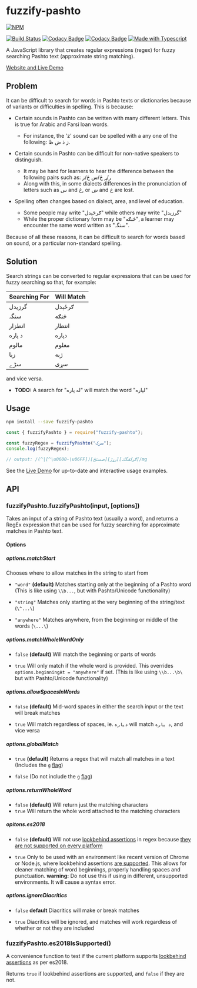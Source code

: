# fuzzify-pashto

[![NPM](https://nodei.co/npm/fuzzify-pashto.png)](https://nodei.co/npm/fuzzify-pashto/)

[![Build Status](https://travis-ci.org/openpashto/fuzzify-pashto.svg?branch=master)](https://travis-ci.org/openpashto/fuzzify-pashto)
[![Codacy Badge](https://api.codacy.com/project/badge/Grade/e8ff024189134686af29bc707798ed73)](https://www.codacy.com/app/openpashto/fuzzify-pashto?utm_source=github.com&amp;utm_medium=referral&amp;utm_content=openpashto/fuzzify-pashto&amp;utm_campaign=Badge_Grade)
[![Codacy Badge](https://api.codacy.com/project/badge/Coverage/e8ff024189134686af29bc707798ed73)](https://www.codacy.com/app/openpashto/fuzzify-pashto?utm_source=github.com&utm_medium=referral&utm_content=openpashto/fuzzify-pashto&utm_campaign=Badge_Coverage)
[![Made with Typescript](https://img.shields.io/badge/Made%20with-Typescript-1f425f.svg)](https://www.typescriptlang.org/)

A JavaScript library that creates regular expressions (regex) for fuzzy 
searching Pashto text (approximate string matching).

[Website and Live Demo](https://www.openpashto.com/fuzzify-pashto)

## Problem

It can be difficult to search for words in Pashto texts or dictionaries because
 of variants or difficulties in spelling. This is because:

-   Certain sounds in Pashto can be written with many different letters. This 
is true for Arabic and Farsi loan words.  
    - For instance, the 'z' sound can be spelled with a any one of the 
following: ز ذ ض ظ.

-   Certain sounds in Pashto can be difficult for non-native speakers to 
distinguish.
    - It may be hard for learners to hear the difference between the following 
pairs such as: ر/ړ څ/س ځ/ز
    - Along with this, in some dialects differences in the pronunciation of 
letters such as س and څ, or ښ and خ are lost.

-   Spelling often changes based on dialect, area, and level of education.
    - Some people may write "ګرځېدل" while others may write "گرزيدل"
    - While the proper dictionary form may be "څنګه", a learner may 
encounter the same word written as "سنگہ".

Because of all these reasons, it can be difficult to search for words based on 
sound, or a particular non-standard spelling.

## Solution

Search strings can be converted to regular expressions that can be used for 
fuzzy searching so that, for example:

| Searching For | Will Match |
|---------------|------------|
| گرزيدل        | ګرځېدل     |
| سنگہ          | څنګه       |
| انطزار        | انتظار     |
| د پاره        | دپاره      |
| مالوم         | معلوم      |
| زبا           | ژبه        |
| سڑے           | سړی        |

and vice versa.

- **TODO:** A search for "له پاره" will match the word "لپاره"

## Usage

```bash
npm install --save fuzzify-pashto
```

```js
const { fuzzifyPashto } = require("fuzzify-pashto");

const fuzzyRegex = fuzzifyPashto("سرک");
console.log(fuzzyRegex);

// output: /(^|[^\u0600-\u06FF])[صسثڅ][رړڑ][ګږکقگك]/mg
```

See the [Live Demo](https://www.openpashto.com/fuzzify-pashto) for up-to-date 
and interactive usage examples.

## API

### fuzzifyPashto.fuzzifyPashto(input, \[options\])

Takes an input of a string of Pashto text (usually a word), and returns a 
RegEx expression that can be used for fuzzy searching for approximate matches 
in Pashto text.

#### Options

##### options.matchStart

Chooses where to allow matches in the string to start from

-   `"word"` **(default)** Matches starting only at the beginning of a Pashto 
word (This is like using `\\b...`, but with Pashto/Unicode functionality) 

-   `"string"` Matches only starting at the very beginning of the string/text 
(`\^...\`) 

-   `"anywhere"` Matches anywhere, from the beginning or middle of the words 
(`\...\`) 

##### options.matchWholeWordOnly

-   `false` **(default)** Will match the beginning or parts of words  

-   `true` Will only match if the whole word is provided. This overrides 
`options.beginningAt = "anywhere"` if set. (This is like using `\\b...\b\` but 
with Pashto/Unicode functionality)

##### options.allowSpacesInWords

-   `false` **(default)** Mid-word spaces in either the search input or the 
text will break matches

-   `true` Will match regardless of spaces, ie. `دپاره` will match `د پاره`, 
and vice versa

##### options.globalMatch

-   `true` **(default)** Returns a regex that will match all matches in a text 
(Includes the `g` [flag](https://developer.mozilla.org/en-US/docs/Web/JavaScript/Guide/Regular_Expressions#Advanced_searching_with_flags_2))

-   `false` (Do not include the `g` [flag](https://developer.mozilla.org/en-US/docs/Web/JavaScript/Guide/Regular_Expressions#Advanced_searching_with_flags_2))

##### options.returnWholeWord

- `false` **(default)** Will return just the matching characters
- `true` Will return the whole word attached to the matching characters  

##### opitons.es2018

-   `false` **(default)** Will not use [lookbehind assertions](https://v8.dev/blog/regexp-lookbehind-assertions) 
in regex because [they are not supported on every platform](https://caniuse.com/#feat=js-regexp-lookbehind)

-   `true` Only to be used with an environment like recent version of Chrome or 
Node.js, where lookbehind assertions [are supported](https://node.green/). 
This allows for cleaner matching of word beginnings, properly handling spaces 
and punctuation. **warning:** Do not use this if using in different, 
unsupported environments. It will cause a syntax error.

##### options.ignoreDiacritics

-   `false` **default** Diacritics will make or break matches

-   `true` Diacritics will be ignored, and matches will work regardless of 
whether or not they are included  

### fuzzifyPashto.es2018IsSupported()

A convenience function to test if the current platform supports 
[lookbehind assertions](https://v8.dev/blog/regexp-lookbehind-assertions) as 
per es2018.

Returns `true` if lookbehind assertions are supported, and `false` if they are 
not.
